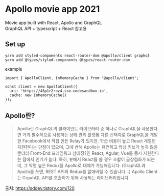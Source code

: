 # Apollo movie app 2021

Movie app built with React, Apollo and GraphQL<br>
GraphQL API + typescript + React 참고용

## Set up

```
yarn add styled-components react-router-dom @apollo/client graphql
yarn add @types/styled-components @types/react-router-dom
```

example

```
import { ApolloClient, InMemoryCache } from '@apollo/client';

const client = new ApolloClient({
  uri: 'https://48p1r2roz4.sse.codesandbox.io',
  cache: new InMemoryCache()
});
```

## Apollo란?

> Apollo란 GraphQL의 클라이언트 라이브러리 중 하나로 GraphQL을 사용한다면 거의 필수적으로 사용하는 상태 관리 플랫폼
> 다른 선택지로 GraphQL을 개발한 Facebook에서 직접 만든 Relay가 있지만, 학습 비용이 높고 React 계열만 지원한다는 단점이 있으며, 그에 반해 Apollo는 유연하고 러닝 커브가 높지 않을뿐더러 Front-End 프레임워크 삼대장?인 React, Agular, Vue를 동시 지원한다는 점에서 인기가 높다.
> 특히, 뷰에서 React를 쓸 경우 조합이 금상첨화가 되는데, 그 악명 높은 Redux를 Apollo로 대체가 가능해집니다.
> (GraphQL과 Apollo를 쓰면, REST API와 Redux를 없애버릴 수 있습니다...)
> Apollo Client는 GrpahQL API를 호출하기 위해 사용되는 라이브러리입니다.

출처: https://sddev.tistory.com/120
